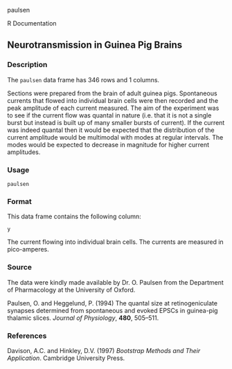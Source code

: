 paulsen

R Documentation

##  Neurotransmission in Guinea Pig Brains

### Description

The `paulsen` data frame has 346 rows and 1 columns.

Sections were prepared from the brain of adult guinea pigs. Spontaneous
currents that flowed into individual brain cells were then recorded and the
peak amplitude of each current measured. The aim of the experiment was to see
if the current flow was quantal in nature (i.e. that it is not a single burst
but instead is built up of many smaller bursts of current). If the current was
indeed quantal then it would be expected that the distribution of the current
amplitude would be multimodal with modes at regular intervals. The modes would
be expected to decrease in magnitude for higher current amplitudes.

### Usage

    
    paulsen

### Format

This data frame contains the following column:

`y`

The current flowing into individual brain cells. The currents are measured in
pico-amperes.

### Source

The data were kindly made available by Dr. O. Paulsen from the Department of
Pharmacology at the University of Oxford.

Paulsen, O. and Heggelund, P. (1994) The quantal size at retinogeniculate
synapses determined from spontaneous and evoked EPSCs in guinea-pig thalamic
slices. _Journal of Physiology_, **480**, 505–511.

### References

Davison, A.C. and Hinkley, D.V. (1997) _Bootstrap Methods and Their
Application_. Cambridge University Press.

